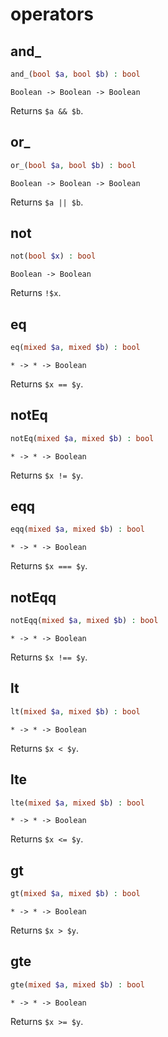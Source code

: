# operators

## and_

```php
and_(bool $a, bool $b) : bool
```

```
Boolean -> Boolean -> Boolean
```

Returns `$a && $b`.

## or_

```php
or_(bool $a, bool $b) : bool
```

```
Boolean -> Boolean -> Boolean
```

Returns `$a || $b`.

## not

```php
not(bool $x) : bool
```

```
Boolean -> Boolean
```

Returns `!$x`.

## eq

```php
eq(mixed $a, mixed $b) : bool
```

```
* -> * -> Boolean
```

Returns `$x == $y`.

## notEq

```php
notEq(mixed $a, mixed $b) : bool
```

```
* -> * -> Boolean
```

Returns `$x != $y`.

## eqq

```php
eqq(mixed $a, mixed $b) : bool
```

```
* -> * -> Boolean
```

Returns `$x === $y`.

## notEqq

```php
notEqq(mixed $a, mixed $b) : bool
```

```
* -> * -> Boolean
```

Returns `$x !== $y`.

## lt

```php
lt(mixed $a, mixed $b) : bool
```

```
* -> * -> Boolean
```

Returns `$x < $y`.

## lte

```php
lte(mixed $a, mixed $b) : bool
```

```
* -> * -> Boolean
```

Returns `$x <= $y`.

## gt

```php
gt(mixed $a, mixed $b) : bool
```

```
* -> * -> Boolean
```

Returns `$x > $y`.

## gte

```php
gte(mixed $a, mixed $b) : bool
```

```
* -> * -> Boolean
```

Returns `$x >= $y`.